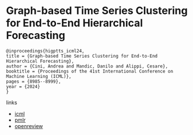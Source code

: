 # Graph-based Time Series Clustering for End-to-End Hierarchical Forecasting

```
@inproceedings{higptts_icml24,
title = {Graph-based Time Series Clustering for End-to-End Hierarchical Forecasting},
author = {Cini, Andrea and Mandic, Danilo and Alippi, Cesare},
booktitle = {Proceedings of the 41st International Conference on Machine Learning (ICML)},
pages = {8985--8999},
year = {2024}
}
```

links
- [icml](https://icml.cc/Conferences/2024/Schedule?showEvent=33113)
- [pmlr](https://proceedings.mlr.press/v235/cini24a.html)
- [openreview](https://openreview.net/forum?id=nd47Za5jk5)
